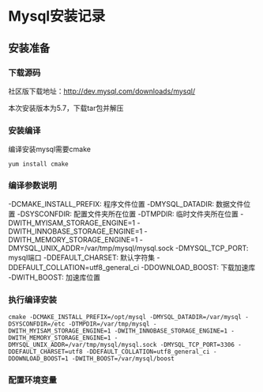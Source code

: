 # Mysql安装记录

## 安装准备

### 下载源码

社区版下载地址：http://dev.mysql.com/downloads/mysql/

本次安装版本为5.7，下载tar包并解压

### 安装编译

编译安装mysql需要cmake

```
yum install cmake
```

### 编译参数说明

-DCMAKE_INSTALL_PREFIX: 程序文件位置
-DMYSQL_DATADIR: 数据文件位置
-DSYSCONFDIR: 配置文件夹所在位置
-DTMPDIR: 临时文件夹所在位置
-DWITH_MYISAM_STORAGE_ENGINE=1 
-DWITH_INNOBASE_STORAGE_ENGINE=1 
-DWITH_MEMORY_STORAGE_ENGINE=1 
-DMYSQL_UNIX_ADDR=/var/tmp/mysql/mysql.sock 
-DMYSQL_TCP_PORT: mysql端口 
-DDEFAULT_CHARSET: 默认字符集
-DDEFAULT_COLLATION=utf8_general_ci
-DDOWNLOAD_BOOST: 下载加速库
-DWITH_BOOST: 加速库位置





### 执行编译安装

```
cmake -DCMAKE_INSTALL_PREFIX=/opt/mysql -DMYSQL_DATADIR=/var/mysql -DSYSCONFDIR=/etc -DTMPDIR=/var/tmp/mysql -DWITH_MYISAM_STORAGE_ENGINE=1 -DWITH_INNOBASE_STORAGE_ENGINE=1 -DWITH_MEMORY_STORAGE_ENGINE=1 -DMYSQL_UNIX_ADDR=/var/tmp/mysql/mysql.sock -DMYSQL_TCP_PORT=3306 -DDEFAULT_CHARSET=utf8 -DDEFAULT_COLLATION=utf8_general_ci -DDOWNLOAD_BOOST=1 -DWITH_BOOST=/var/mysql/boost
```

### 配置环境变量







